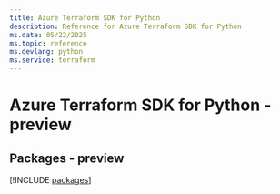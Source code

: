 ```yaml
---
title: Azure Terraform SDK for Python
description: Reference for Azure Terraform SDK for Python
ms.date: 05/22/2025
ms.topic: reference
ms.devlang: python
ms.service: terraform
---
```

# Azure Terraform SDK for Python - preview
## Packages - preview
[!INCLUDE [packages](terraform-index.md)]